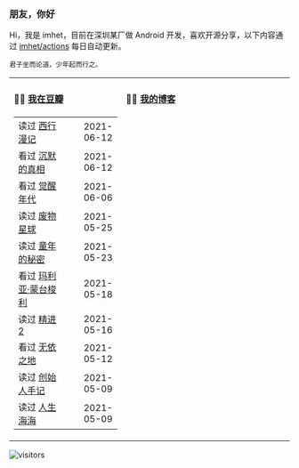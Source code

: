 ### 朋友，你好

Hi，我是 imhet，目前在深圳某厂做 Android 开发，喜欢开源分享，以下内容通过 <a href="https://github.com/imhet/imhet/actions" target="_blank">imhet/actions</a> 每日自动更新。


```
君子坐而论道，少年起而行之。
```


<table width="900px">
<tr>
<td valign="top" width="40%">

#### 🤾‍♂️  <a href="https://www.douban.com/people/heyitao/" target="_blank">我在豆瓣</a>

<!-- douban starts -->
| | |
 |:------------- | -------------: |
| 读过 <a href='https://book.douban.com/subject/1491567/' target='_blank'>西行漫记</a> | 2021-06-12 |
| 看过 <a href='http://movie.douban.com/subject/33447642/' target='_blank'>沉默的真相</a> | 2021-06-12 |
| 看过 <a href='http://movie.douban.com/subject/30228394/' target='_blank'>觉醒年代</a> | 2021-06-06 |
| 读过 <a href='https://book.douban.com/subject/26417039/' target='_blank'>废物星球</a> | 2021-05-25 |
| 读过 <a href='https://book.douban.com/subject/34917698/' target='_blank'>童年的秘密</a> | 2021-05-23 |
| 看过 <a href='http://movie.douban.com/subject/27128108/' target='_blank'>玛利亚·蒙台梭利</a> | 2021-05-18 |
| 读过 <a href='https://book.douban.com/subject/33439323/' target='_blank'>精进2</a> | 2021-05-16 |
| 看过 <a href='http://movie.douban.com/subject/30458949/' target='_blank'>无依之地</a> | 2021-05-12 |
| 读过 <a href='https://book.douban.com/subject/30278560/' target='_blank'>创始人手记</a> | 2021-05-09 |
| 读过 <a href='https://book.douban.com/subject/30475767/' target='_blank'>人生海海</a> | 2021-05-09 |
<!-- douban ends -->

</td>


<td valign="top" width="60%">

#### 🤹‍♀️ <a href="https://heyitao.com/" target="_blank">我的博客</a>

<!-- blog starts -->
| | |
 |:------------- | -------------: |

<!-- blog ends -->

</td>
</tr>


</table>

![visitors](https://visitor-badge.glitch.me/badge?page_id=imhet.imhet)